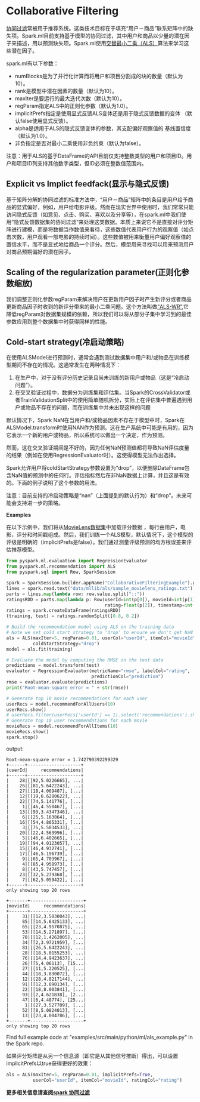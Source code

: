 # Collaborative Filtering
[协同过滤](http://en.wikipedia.org/wiki/Recommender_system#Collaborative_filtering)常被用于推荐系统。这类技术目标在于填充“用户－商品”联系矩阵中的缺失项。Spark.ml目前支持基于模型的协同过滤，其中用户和商品以少量的潜在因子来描述，用以预测缺失项。Spark.ml使用[交替最小二乘（ALS）](http://dl.acm.org/citation.cfm?id=1608614)算法来学习这些潜在因子。

spark.ml有以下参数：
- numBlocks是为了并行化计算而将用户和项目分割成的块的数量（默认为10）。
- rank是模型中潜在因素的数量（默认为10）。
- maxIter是要运行的最大迭代次数（默认为10）。
- regParam指定ALS中的正则化参数（默认为1.0）。
- implicitPrefs指定是使用显式反馈ALS变体还是用于隐式反馈数据的变体 （默认false使用显式反馈）。
- alpha是适用于ALS的隐式反馈变体的参数，其支配偏好观察值的 基线置信度（默认为1.0）。
- 非负指定是否对最小二乘使用非负约束（默认为false）。

注意：用于ALS的基于DataFrame的API目前仅支持整数类型的用户和项目ID。用户和项目ID列支持其他数字类型，但ID必须在整数值范围内。

## **Explicit vs Implict feedfack(显示与隐式反馈)**
基于矩阵分解的协同过滤的标准方法中，“用户－商品”矩阵中的条目是用户给予商品的显式偏好，例如，用户给电影评级。然而在现实世界中使用时，我们常常只能访问隐式反馈（如意见、点击、购买、喜欢以及分享等），在spark.ml中我们使用“隐式反馈数据集的协同过滤“来处理这类数据。本质上来说它不是直接对评分矩阵进行建模，而是将数据当作数值来看待，这些数值代表用户行为的观察值（如点击次数，用户观看一部电影的持续时间）。这些数值被用来衡量用户偏好观察值的置信水平，而不是显式地给商品一个评分。然后，模型用来寻找可以用来预测用户对商品预期偏好的潜在因子。
## **Scaling of the regularization parameter(正则化参数缩放)**
我们调整正则化参数regParam来解决用户在更新用户因子时产生新评分或者商品更新商品因子时收到的新评分带来的最小二乘问题。这个方法叫做[“ALS-WR”](http://dx.doi.org/10.1007/978-3-540-68880-8_32),它降低regParam对数据集规模的依赖，所以我们可以将从部分子集中学习到的最佳参数应用到整个数据集中时获得同样的性能。

## **Cold-start strategy(冷启动策略)**
在使用ALSModel进行预测时，通常会遇到测试数据集中用户和/或物品在训练模型期间不存在的情况。这通常发生在两种情况下：

1. 在生产中，对于没有评分历史记录且尚未训练的新用户或物品（这是“冷启动问题”）。
2. 在交叉验证过程中，数据分为训练集和评估集。当Spark的CrossValidator或者TrainValidationSplit中的使用简单随机拆分，实际上在评估集中普遍遇到用户或物品不存在的问题，而在训练集中并未出现这样的问题

默认情况下，Spark NaN在当用户和/或物品因素不存在于模型中时，Spark在ALSModel.transform时使用NAN作为预测。这在生产系统中可能是有用的，因为它表示一个新的用户或物品，所以系统可以做出一个决定，作为预测。

然而，这在交叉验证期间是不好的，因为任何NaN预测值都将导致NaN评估度量的结果（例如在使用RegressionEvaluator时）。这使得模型无法作出选择。

Spark允许用户将coldStartStrategy参数设置为“drop”，以便删除DataFrame包含NaN值的预测中的任何行。评估指标然后在非NaN数据上计算，并且这是有效的。下面的例子说明了这个参数的用法。

注意：目前支持的冷启动策略是“nan”（上面提到的默认行为）和“drop”。未来可能会支持进一步的策略。

**Examples**

在以下示例中，我们将从[MovieLens数据集](http://grouplens.org/datasets/movielens/)中加载评分数据 ，每行由用户，电影，评分和时间戳组成。然后，我们训练一个ALS模型，默认情况下，这个模型的评级是明确的（implicitPrefs是false）。我们通过测量评级预测的均方根误差来评估推荐模型。
```python
from pyspark.ml.evaluation import RegressionEvaluator
from pyspark.ml.recommendation import ALS
from pyspark.sql import Row, SparkSession

spark = SparkSession.builder.appName("CollaborativeFilteringExample").getOrCreate()
lines = spark.read.text("data/mllib/als/sample_movielens_ratings.txt").rdd
parts = lines.map(lambda row: row.value.split("::"))
ratingsRDD = parts.map(lambda p: Row(userId=int(p[0]), movieId=int(p[1]),
                                     rating=float(p[2]), timestamp=int(p[3])))
ratings = spark.createDataFrame(ratingsRDD)
(training, test) = ratings.randomSplit([0.8, 0.2])

# Build the recommendation model using ALS on the training data
# Note we set cold start strategy to 'drop' to ensure we don't get NaN evaluation metrics
als = ALS(maxIter=5, regParam=0.01, userCol="userId", itemCol="movieId", ratingCol="rating",
          coldStartStrategy="drop")
model = als.fit(training)

# Evaluate the model by computing the RMSE on the test data
predictions = model.transform(test)
evaluator = RegressionEvaluator(metricName="rmse", labelCol="rating",
                                predictionCol="prediction")
rmse = evaluator.evaluate(predictions)
print("Root-mean-square error = " + str(rmse))

# Generate top 10 movie recommendations for each user
userRecs = model.recommendForAllUsers(10)
userRecs.show()
# userRecs.filter(userRecs['userId'] == 1).select('recommendations').show(truncate=False)  # 看看给userId==1的用户推荐了哪10部电影
# Generate top 10 user recommendations for each movie
movieRecs = model.recommendForAllItems(10)
movieRecs.show()
spark.stop()
```
output:
```
Root-mean-square error = 1.742790392299329
+------+--------------------+
|userId|     recommendations|
+------+--------------------+
|    28|[[92,5.0226665], ...|
|    26|[[81,5.6422243], ...|
|    27|[[18,4.069487], [...|
|    12|[[19,6.6280622], ...|
|    22|[[74,5.141776], [...|
|     1|[[46,4.550467], [...|
|    13|[[93,3.4347346], ...|
|     6|[[25,5.163864], [...|
|    16|[[54,4.865331], [...|
|     3|[[75,5.5034533], ...|
|    20|[[22,4.563996], [...|
|     5|[[46,6.402665], [...|
|    19|[[94,4.0123057], ...|
|    15|[[46,4.932741], [...|
|    17|[[46,5.196739], [...|
|     9|[[65,4.703967], [...|
|     4|[[85,4.958973], [...|
|     8|[[43,5.747457], [...|
|    23|[[32,5.279368], [...|
|     7|[[62,5.059422], [...|
+------+--------------------+
only showing top 20 rows

+-------+--------------------+
|movieId|     recommendations|
+-------+--------------------+
|     31|[[12,3.5030043], ...|
|     85|[[14,5.6425133], ...|
|     65|[[23,4.9570875], ...|
|     53|[[14,5.271897], [...|
|     78|[[12,1.4262005], ...|
|     34|[[2,3.9721959], [...|
|     81|[[26,5.6422243], ...|
|     28|[[18,5.0155253], ...|
|     76|[[14,4.9423637], ...|
|     26|[[5,4.06113], [15...|
|     27|[[11,5.220525], [...|
|     44|[[18,3.830072], [...|
|     12|[[28,4.8217144], ...|
|     91|[[12,3.090134], [...|
|     22|[[18,8.003841], [...|
|     93|[[2,4.621838], [2...|
|     47|[[6,4.48774], [25...|
|      1|[[27,3.527709], [...|
|     52|[[8,5.0824013], [...|
|     13|[[23,4.004786], [...|
+-------+--------------------+
only showing top 20 rows
```
Find full example code at "examples/src/main/python/ml/als_example.py" in the Spark repo.

如果评分矩阵是从另一个信息源（即它是从其他信号推断）得出，可以设置implicitPrefs以true获得更好的效果：
```python
als = ALS(maxIter=5, regParam=0.01, implicitPrefs=True,
          userCol="userId", itemCol="movieId", ratingCol="rating")
```

**更多相关信息请查阅[spark 协同过滤](https://spark.apache.org/docs/latest/ml-collaborative-filtering.html)**